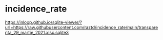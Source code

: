 # incidence_rate

https://inloop.github.io/sqlite-viewer/?url=https://raw.githubusercontent.com/raztd/incidence_rate/main/transparenta_29_martie_2021.xlsx.sqlite3
